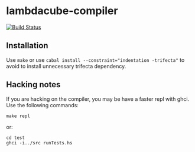 # lambdacube-compiler

[![Build Status](https://travis-ci.org/lambdacube3d/lambdacube-compiler.svg)](https://travis-ci.org/lambdacube3d/lambdacube-compiler)

## Installation

Use `make` or use `cabal install --constraint="indentation -trifecta"` to avoid to install unnecessary trifecta dependency.

## Hacking notes

If you are hacking on the compiler, you may be have a faster repl with ghci. Use the following commands:

    make repl

or:

    cd test
    ghci -i../src runTests.hs
